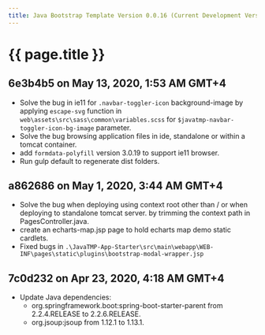 ```yaml
---
title: Java Bootstrap Template Version 0.0.16 (Current Development Version)
---
```

# {{ page.title }}

## 6e3b4b5 on May 13, 2020, 1:53 AM GMT+4
- Solve the bug in ie11 for `.navbar-toggler-icon` background-image by applying `escape-svg` function 
in `web\assets\src\sass\common\variables.scss` for `$javatmp-navbar-toggler-icon-bg-image` parameter.
- Solve the bug browsing application files in ide, standalone or within a tomcat container.
- add `formdata-polyfill` version 3.0.19 to support ie11 browser.
- Run gulp default to regenerate dist folders.

## a862686 on May 1, 2020, 3:44 AM GMT+4
- Solve the bug when deploying using context root other than / or when deploying 
to standalone tomcat server. by trimming the context path in PagesController.java.
- create an echarts-map.jsp page to hold echarts map demo static cardlets.
- Fixed bugs in `.\JavaTMP-App-Starter\src\main\webapp\WEB-INF\pages\static\plugins\bootstrap-modal-wrapper.jsp`

## 7c0d232 on Apr 23, 2020, 4:18 AM GMT+4 
- Update Java dependencies:
    - org.springframework.boot:spring-boot-starter-parent from 2.2.4.RELEASE to 2.2.6.RELEASE.
    - org.jsoup:jsoup from 1.12.1 to 1.13.1.
